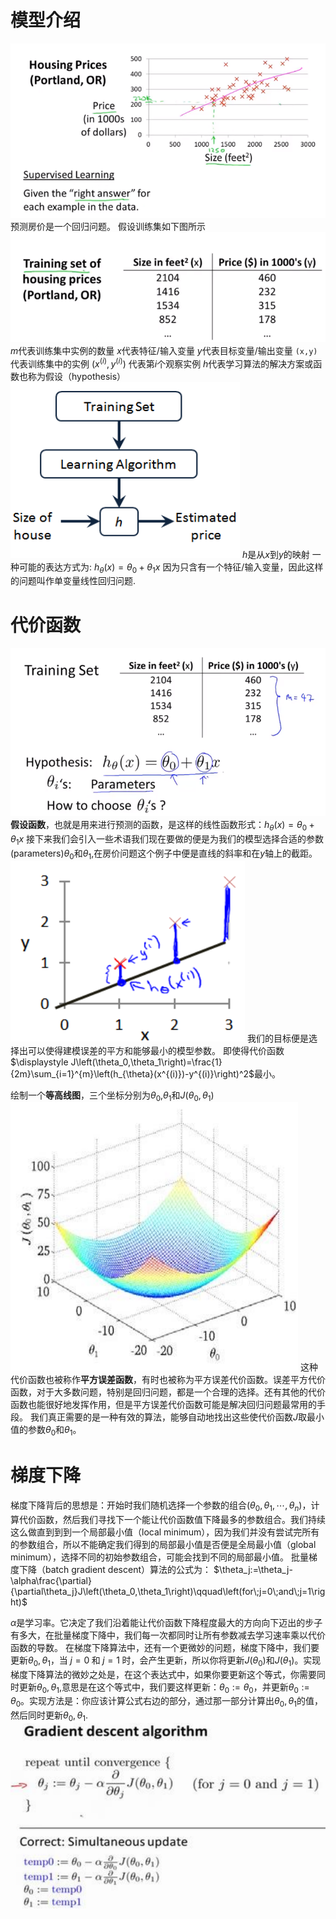 # 模型介绍
![房价](image/2021-06-10-15-31-44.png)
预测房价是一个回归问题。
假设训练集如下图所示
![训练集](image/2021-06-10-15-34-58.png)
$m$代表训练集中实例的数量
$x$代表特征/输入变量
$y$代表目标变量/输出变量
`(x,y)` 代表训练集中的实例
$(x^{(i)},y^{(i)})$ 代表第$i$个观察实例
$h$代表学习算法的解决方案或函数也称为假设（hypothesis）
![流程](image/2021-06-10-15-38-17.png)
$h$是从$x$到$y$的映射
一种可能的表达方式为:
$h_{\theta}(x)=\theta_0+\theta_1x$
因为只含有一个特征/输入变量，因此这样的问题叫作单变量线性回归问题.

# 代价函数
![训练集与参数](image/2021-06-10-15-46-04.png)
**假设函数**，也就是用来进行预测的函数，是这样的线性函数形式：$h_{\theta}(x)=\theta_0+\theta_1x$
接下来我们会引入一些术语我们现在要做的便是为我们的模型选择合适的参数(parameters)$\theta_0$和$\theta_1$,在房价问题这个例子中便是直线的斜率和在$y$轴上的截距。
![误差](image/2021-06-10-15-50-07.png)
我们的目标便是选择出可以使得建模误差的平方和能够最小的模型参数。 即使得代价函数$\displaystyle J\left(\theta_0,\theta_1\right)=\frac{1}{2m}\sum_{i=1}^{m}\left(h_{\theta}(x^{(i)})-y^{(i)}\right)^2$最小。

绘制一个**等高线图**，三个坐标分别为$\theta_0$,$\theta_1$和$J\left(\theta_0,\theta_1\right)$
![等高线图](image/2021-06-10-15-56-31.png)
这种代价函数也被称作**平方误差函数**，有时也被称为平方误差代价函数。误差平方代价函数，对于大多数问题，特别是回归问题，都是一个合理的选择。还有其他的代价函数也能很好地发挥作用，但是平方误差代价函数可能是解决回归问题最常用的手段。
我们真正需要的是一种有效的算法，能够自动地找出这些使代价函数$J$取最小值的参数$\theta_0$和$\theta_1$。

# 梯度下降
梯度下降背后的思想是：开始时我们随机选择一个参数的组合$\displaystyle \left(\theta_0,\theta_1,\cdots,\theta_n\right)$，计算代价函数，然后我们寻找下一个能让代价函数值下降最多的参数组合。我们持续这么做直到到到一个局部最小值（local minimum），因为我们并没有尝试完所有的参数组合，所以不能确定我们得到的局部最小值是否便是全局最小值（global minimum），选择不同的初始参数组合，可能会找到不同的局部最小值。
批量梯度下降（batch gradient descent）算法的公式为：
$\theta_j:=\theta_j-\alpha\frac{\partial}{\partial\theta_j}J\left(\theta_0,\theta_1\right)\qquad\left(for\;j=0\;and\;j=1\right)$

$\alpha$是学习率。它决定了我们沿着能让代价函数下降程度最大的方向向下迈出的步子有多大，在批量梯度下降中，我们每一次都同时让所有参数减去学习速率乘以代价函数的导数。
在梯度下降算法中，还有一个更微妙的问题，梯度下降中，我们要更新$\theta_0,\theta_1$，当$\;j=0\;$和$\;j=1\;$时，会产生更新，所以你将更新$J(\theta_0)$和$J(\theta_1)$。实现梯度下降算法的微妙之处是，在这个表达式中，如果你要更新这个等式，你需要同时更新$\theta_0,\theta_1$,意思是在这个等式中，我们要这样更新：$\theta_0:=\theta_0$，并更新$\theta_0:=\theta_0$。实现方法是：你应该计算公式右边的部分，通过那一部分计算出$\theta_0,\theta_1$的值，然后同时更新$\theta_0,\theta_1$.
![参数更新](image/2021-06-10-16-21-38.png)
